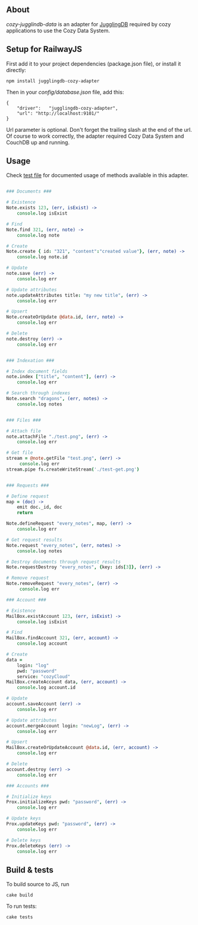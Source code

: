 ## About

*cozy-jugglindb-data* is an adapter for
[JugglingDB](https://github.com/1602/jugglingdb "JugglingDB") required by
cozy applications to use the Cozy Data System.

## Setup for RailwayJS

First add it to your project dependencies (package.json file), or install it
directly:

    npm install jugglingdb-cozy-adapter

Then in your *config/database.json* file, add this:

    {
        "driver":   "jugglingdb-cozy-adapter",
        "url": "http://localhost:9101/"
    }

Url parameter is optional. Don't forget the trailing slash at the end of the
url.  Of course to work correctly, the adapter required Cozy Data System and
CouchDB up and running.

## Usage

Check
[test file](https://github.com/mycozycloud/jugglingdb-cozy-adapter/blob/master/tests.coffee)
for documented usage of methods available in this adapter.

```coffeescript

### Documents ###

# Existence
Note.exists 123, (err, isExist) ->
    console.log isExist

# Find
Note.find 321, (err, note) ->
    console.log note

# Create
Note.create { id: "321", "content":"created value"}, (err, note) ->
    console.log note.id

# Update
note.save (err) ->
    console.log err

# Update attributes
note.updateAttributes title: "my new title", (err) ->
    console.log err

# Upsert
Note.createOrUpdate @data.id, (err, note) ->
    console.log err

# Delete
note.destroy (err) ->
    console.log err


### Indexation ###

# Index document fields
note.index ["title", "content"], (err) ->
    console.log err

# Search through indexes
Note.search "dragons", (err, notes) ->
    console.log notes


### Files ###

# Attach file
note.attachFile "./test.png", (err) ->
    console.log err

# Get file
stream = @note.getFile "test.png", (err) ->
     console.log err
stream.pipe fs.createWriteStream('./test-get.png')


### Requests ###

# Define request
map = (doc) ->
    emit doc._id, doc
    return

Note.defineRequest "every_notes", map, (err) ->
    console.log err

# Get request results
Note.request "every_notes", (err, notes) ->
    console.log notes

# Destroy documents through request results
Note.requestDestroy "every_notes", {key: ids[3]}, (err) ->

# Remove request
Note.removeRequest "every_notes", (err) ->
     console.log err

### Account ###

# Existence
MailBox.existAccount 123, (err, isExist) ->
    console.log isExist

# Find
MailBox.findAccount 321, (err, account) ->
    console.log account

# Create
data =
    login: "log"
    pwd: "password"
    service: "cozyCloud"
MailBox.createAccount data, (err, account) ->
    console.log account.id

# Update
account.saveAccount (err) ->
    console.log err

# Update attributes
account.mergeAccount login: "newLog", (err) ->
    console.log err

# Upsert
MailBox.createOrUpdateAccount @data.id, (err, account) ->
    console.log err

# Delete
account.destroy (err) ->
    console.log err

### Accounts ###

# Initialize keys
Prox.initializeKeys pwd: "password", (err) ->
    console.log err

# Update keys
Prox.updateKeys pwd: "password", (err) ->
    console.log err

# Delete keys
Prox.deleteKeys (err) ->
    console.log err
```

## Build & tests

To build source to JS, run

    cake build

To run tests:

    cake tests
